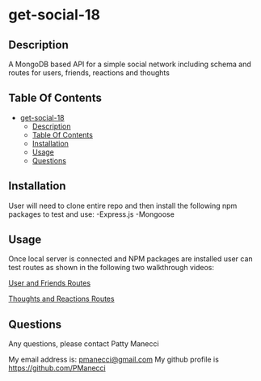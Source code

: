 # get-social-18

## Description

A MongoDB based API for a simple social network including schema and routes for users, friends, reactions and thoughts

## Table Of Contents

- [get-social-18](#get-social-18)
  - [Description](#description)
  - [Table Of Contents](#table-of-contents)
  - [Installation](#installation)
  - [Usage](#usage)
  - [Questions](#questions)

## Installation

User will need to clone entire repo and then install the following npm packages to test and use: 
-Express.js
-Mongoose

## Usage

Once local server is connected and NPM packages are installed user can test routes as shown in the following two walkthrough videos: 

[User and Friends Routes](https://drive.google.com/file/d/17XqJWM9RDpwiv_NPuY-siL3_y6mXqjIh/view "Video Walkthrough Testing User & Friend Routes")

[Thoughts and Reactions Routes](https://drive.google.com/file/d/1pa-Q6RtDlGCWcWFnKw9gffCkW-p7xixW/view "Video Walkthrough Testing Thoughts & Reactions Routes")

  
## Questions

Any questions, please contact Patty Manecci

My email address is: pmanecci@gmail.com
My github profile is https://github.com/PManecci
